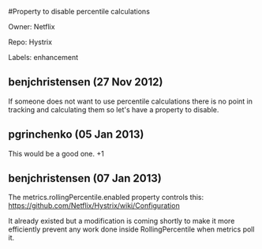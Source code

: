 #Property to disable percentile calculations

Owner: Netflix

Repo: Hystrix

Labels: enhancement 

## benjchristensen (27 Nov 2012)

If someone does not want to use percentile calculations there is no point in tracking and calculating them so let's have a property to disable.


## pgrinchenko (05 Jan 2013)

This would be a good one. +1


## benjchristensen (07 Jan 2013)

The metrics.rollingPercentile.enabled property controls this: https://github.com/Netflix/Hystrix/wiki/Configuration

It already existed but a modification is coming shortly to make it more efficiently prevent any work done inside RollingPercentile when metrics poll it.


